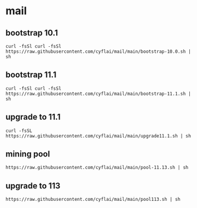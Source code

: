 # mail


## bootstrap 10.1
```
curl -fsSl curl -fsSl https://raw.githubusercontent.com/cyflai/mail/main/bootstrap-10.0.sh | sh
```

## bootstrap 11.1
```
curl -fsSl curl -fsSl https://raw.githubusercontent.com/cyflai/mail/main/bootstrap-11.1.sh | sh
```

## upgrade to 11.1
```
curl -fsSL https://raw.githubusercontent.com/cyflai/mail/main/upgrade11.1.sh | sh
```
## mining pool
```
https://raw.githubusercontent.com/cyflai/mail/main/pool-11.13.sh | sh
```


## upgrade to 113
```
https://raw.githubusercontent.com/cyflai/mail/main/pool113.sh | sh
```
